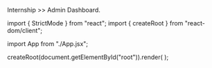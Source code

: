 Internship >> Admin Dashboard.

import { StrictMode } from "react";
import { createRoot } from "react-dom/client";

import App from "./App.jsx";

createRoot(document.getElementById("root")).render(
<StrictMode>
<App />
</StrictMode>
);
